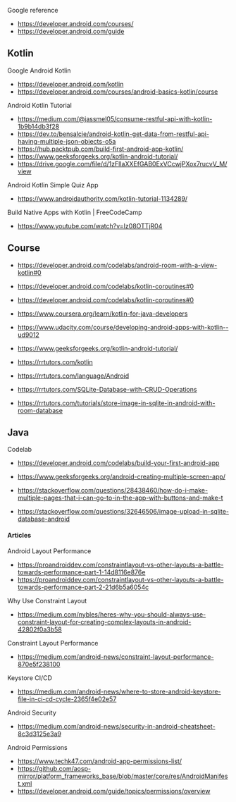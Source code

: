 
Google reference
- https://developer.android.com/courses/
- https://developer.android.com/guide

## Kotlin

Google Android Kotlin
- https://developer.android.com/kotlin
- https://developer.android.com/courses/android-basics-kotlin/course

Android Kotlin Tutorial
- https://medium.com/@jassmel05/consume-restful-api-with-kotlin-1b9b14db3f28
- https://dev.to/bensalcie/android-kotlin-get-data-from-restful-api-having-multiple-json-objects-o5a
- https://hub.packtpub.com/build-first-android-app-kotlin/
- https://www.geeksforgeeks.org/kotlin-android-tutorial/
- https://drive.google.com/file/d/1zFlIaXXEfGAB0ExVCcwjPXox7rucvV_M/view

Android Kotlin Simple Quiz App
- https://www.androidauthority.com/kotlin-tutorial-1134289/

Build Native Apps with Kotlin | FreeCodeCamp
- https://www.youtube.com/watch?v=Iz08OTTjR04

## Course
- https://developer.android.com/codelabs/android-room-with-a-view-kotlin#0
- https://developer.android.com/codelabs/kotlin-coroutines#0
- https://developer.android.com/codelabs/kotlin-coroutines#0
- https://www.coursera.org/learn/kotlin-for-java-developers
- https://www.udacity.com/course/developing-android-apps-with-kotlin--ud9012

- https://www.geeksforgeeks.org/kotlin-android-tutorial/
- https://rrtutors.com/kotlin
- https://rrtutors.com/language/Android
- https://rrtutors.com/SQLite-Database-with-CRUD-Operations
- https://rrtutors.com/tutorials/store-image-in-sqlite-in-android-with-room-database

## Java

Codelab
- https://developer.android.com/codelabs/build-your-first-android-app

- https://www.geeksforgeeks.org/android-creating-multiple-screen-app/
- https://stackoverflow.com/questions/28438460/how-do-i-make-multiple-pages-that-i-can-go-to-in-the-app-with-buttons-and-make-t
- https://stackoverflow.com/questions/32646506/image-upload-in-sqlite-database-android

#### Articles

Android Layout Performance
- https://proandroiddev.com/constraintlayout-vs-other-layouts-a-battle-towards-performance-part-1-14d8116e876e
- https://proandroiddev.com/constraintlayout-vs-other-layouts-a-battle-towards-performance-part-2-21d6b5a6054c

Why Use Constraint Layout
- https://medium.com/nybles/heres-why-you-should-always-use-constraint-layout-for-creating-complex-layouts-in-android-42802f0a3b58

Constraint Layout Performance
- https://medium.com/android-news/constraint-layout-performance-870e5f238100

Keystore CI/CD
- https://medium.com/android-news/where-to-store-android-keystore-file-in-ci-cd-cycle-2365f4e02e57

Android Security
- https://medium.com/android-news/security-in-android-cheatsheet-8c3d3125e3a9

Android Permissions
- https://www.techk47.com/android-app-permissions-list/
- https://github.com/aosp-mirror/platform_frameworks_base/blob/master/core/res/AndroidManifest.xml
- https://developer.android.com/guide/topics/permissions/overview
